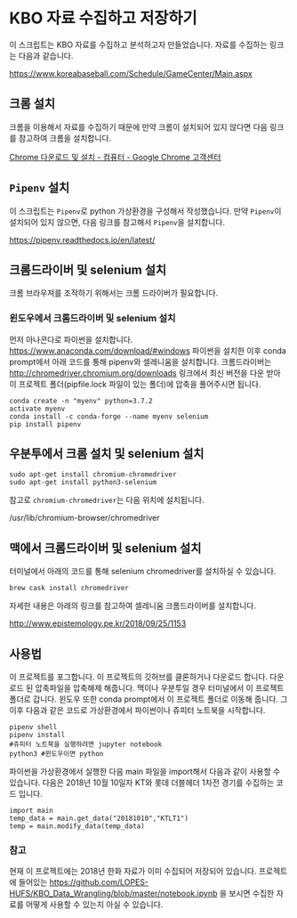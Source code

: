 # KBO 자료 수집하고 저장하기

이 스크립트는 KBO 자료를 수집하고 분석하고자 만들었습니다. 자료를 수집하는 링크는 다음과 같습니다.

https://www.koreabaseball.com/Schedule/GameCenter/Main.aspx

## 크롬 설치

크롬을 이용해서 자료를 수집하기 때문에 만약 크롬이 설치되어 있지 않다면 다음 링크를 참고하여 크롬을 설치합니다.

[Chrome 다운로드 및 설치 - 컴퓨터 - Google Chrome 고객센터](https://support.google.com/chrome/answer/95346?co=GENIE.Platform%3DDesktop&hl=ko)

## `Pipenv` 설치

이 스크립트는 `Pipenv`로 python 가상환경을 구성해서 작성했습니다. 만약 `Pipenv`이 설치되어 있지 않으면, 다음 링크를 참고해서 `Pipenv`을 설치합니다.

https://pipenv.readthedocs.io/en/latest/

## 크롬드라이버 및 selenium 설치

크롬 브라우져를 조작하기 위해서는 크롬 드라이버가 필요합니다.  

### 윈도우에서 크롬드라이버 및 selenium 설치

먼저 아나콘다로 파이썬을 설치합니다. https://www.anaconda.com/download/#windows
파이썬을 설치한 이후 conda prompt에서 아래 코드를 통해 pipenv와 셀레니움을 설치합니다.
크롬드라이버는 http://chromedriver.chromium.org/downloads 링크에서 최신 버전을 다운 받아
이 프로젝트 폴더(pipfile.lock 파일이 있는 폴더)에 압축을 풀어주시면 됩니다. 

```
conda create -n "myenv" python=3.7.2
activate myenv
conda install -c conda-forge --name myenv selenium 
pip install pipenv
```

## 우분투에서 크롬 설치 및 selenium 설치

```
sudo apt-get install chromium-chromedriver
sudo apt-get install python3-selenium
```

참고로 `chromium-chromedriver`는 다음 위치에 설치됩니다.

/usr/lib/chromium-browser/chromedriver

## 맥에서 크롬드라이버 및 selenium 설치 

터미널에서 아래의 코드를 통해 selenium chromedriver를 설치하실 수 있습니다. 

```
brew cask install chromedriver
```

자세한 내용은 아래의 링크를 참고하여 셀레니움 크롬드라이버를 설치합니다.

http://www.epistemology.pe.kr/2018/09/25/1153


## 사용법

이 프로젝트를 포그합니다. 이 프로젝트의 깃허브를 클론하거나 다운로드 합니다. 
다운로드 된 압축파일을 압축해제 해줍니다. 맥이나 우분투일 경우 터미널에서
이 프로젝트 폴더로 갑니다. 윈도우 또한 conda prompt에서 이 프로젝트 폴더로 이동해 줍니다.
그 이후 다음과 같은 코드로 가상환경에서 파이썬이나 쥬피터 노트북을 시작합니다.

```
pipenv shell
pipenv install
#쥬피터 노트북을 실행하려면 jupyter notebook
python3 #윈도우이면 python
```


파이썬을 가상환경에서 실행한 다음 main 파일을 import해서 다음과 같이 사용할 수 있습니다. 다음은 2018년 10월 10일자 KT와 롯데 더블헤더 1차전 경기를 수집하는 코드 입니다.

```
import main
temp_data = main.get_data("20181010","KTLT1")
temp = main.modify_data(temp_data) 
```

### 참고

현재 이 프로젝트에는 2018년 한화 자료가 이미 수집되어 저장되어 있습니다. 프로젝트에 들어있는 https://github.com/LOPES-HUFS/KBO_Data_Wrangling/blob/master/notebook.ipynb 을 보시면 수집한 자료를 어떻게 사용할 수 있는지 아실 수 있습니다.
